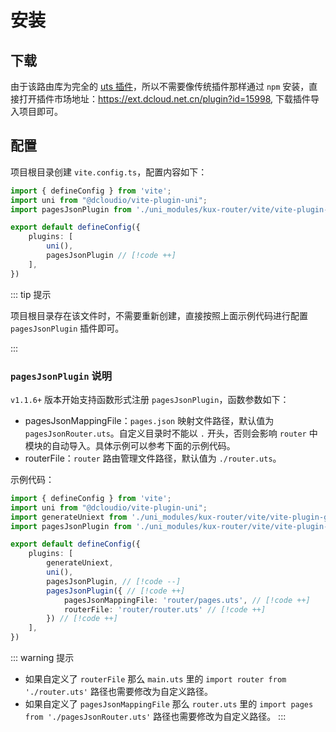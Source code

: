 # 安装

## 下载

由于该路由库为完全的 [uts 插件](https://doc.dcloud.net.cn/uni-app-x/plugin/uts-plugin.html)，所以不需要像传统插件那样通过 `npm` 安装，直接打开插件市场地址：https://ext.dcloud.net.cn/plugin?id=15998, 下载插件导入项目即可。

## 配置

项目根目录创建 `vite.config.ts`，配置内容如下：

```ts
import { defineConfig } from 'vite';
import uni from "@dcloudio/vite-plugin-uni";
import pagesJsonPlugin from './uni_modules/kux-router/vite/vite-plugin-kux-pages-json.ts'; // [!code ++]

export default defineConfig({
	plugins: [
		uni(),
		pagesJsonPlugin // [!code ++]
	],
})
```

::: tip 提示

项目根目录存在该文件时，不需要重新创建，直接按照上面示例代码进行配置 `pagesJsonPlugin` 插件即可。

:::

### `pagesJsonPlugin` 说明 <Badge text="1.1.6+"/>
`v1.1.6+` 版本开始支持函数形式注册 `pagesJsonPlugin`，函数参数如下：

- pagesJsonMappingFile：`pages.json` 映射文件路径，默认值为 `pagesJsonRouter.uts`。自定义目录时不能以 `.` 开头，否则会影响 `router` 中模块的自动导入。具体示例可以参考下面的示例代码。
- routerFile：`router` 路由管理文件路径，默认值为 `./router.uts`。

示例代码：

```ts
import { defineConfig } from 'vite';
import uni from "@dcloudio/vite-plugin-uni";
import generateUniext from './uni_modules/kux-router/vite/vite-plugin-generate-uniext'
import pagesJsonPlugin from './uni_modules/kux-router/vite/vite-plugin-kux-pages-json';

export default defineConfig({
    plugins: [
        generateUniext,
        uni(),
        pagesJsonPlugin, // [!code --]
        pagesJsonPlugin({ // [!code ++]
            pagesJsonMappingFile: 'router/pages.uts', // [!code ++]
            routerFile: 'router/router.uts' // [!code ++]
        }) // [!code ++]
    ],
})
```

::: warning 提示
+ 如果自定义了 `routerFile` 那么 `main.uts` 里的 `import router from './router.uts'` 路径也需要修改为自定义路径。
+ 如果自定义了 `pagesJsonMappingFile` 那么 `router.uts` 里的 `import pages from './pagesJsonRouter.uts'` 路径也需要修改为自定义路径。
:::
